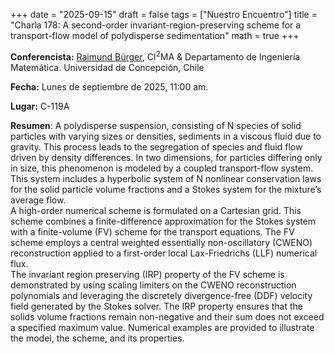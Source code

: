 +++
date  = "2025-09-15"
draft = false
tags  = ["Nuestro Encuentro"]
title = "Charla 178: A second-order invariant-region-preserving scheme for a transport-flow model of polydisperse sedimentation"
math  = true
+++

**Conferencista:** [Raimund Bürger](https://www.cmm.uchile.cl/?cmm_people=raimund-burger), $\mbox{CI}^2$MA & Departamento de Ingeniería Matemática. Universidad de Concepción, Chile

**Fecha:** Lunes  de septiembre de 2025, 11:00 am.

**Lugar:** C-119A

**Resumen**: A polydisperse suspension, consisting of N species of solid particles with varying sizes or densities, sediments in a viscous fluid due to gravity. This process leads to the segregation of species and fluid flow driven by density differences. In two dimensions, for particles differing only in size, this phenomenon is modeled by a coupled transport-flow system. This system includes a hyperbolic system of N nonlinear conservation laws for the solid particle volume fractions and a Stokes system for the mixture’s average flow.<br>  A high-order numerical scheme is formulated on a Cartesian grid. This scheme combines a finite-difference approximation for the Stokes system with a finite-volume (FV) scheme for the transport equations. The FV scheme employs a central weighted essentially non-oscillatory (CWENO) reconstruction applied to a first-order local Lax-Friedrichs (LLF) numerical flux.<br> The invariant region preserving (IRP) property of the FV scheme is demonstrated by using scaling limiters on the CWENO reconstruction polynomials and leveraging the discretely divergence-free (DDF) velocity field generated by the Stokes solver. The IRP property ensures that the solids volume fractions remain non-negative and their sum does not exceed a specified maximum value. Numerical examples are provided to illustrate the model, the scheme, and its properties.


<!--
<iframe width="560" height="315" src="https://www.youtube.com/watch?v=AOUBVVf38ZE" title="YouTube video player" frameborder="0" allow="accelerometer; autoplay; clipboard-write; encrypted-media; gyroscope; picture-in-picture; web-share" allowfullscreen></iframe>
-->
